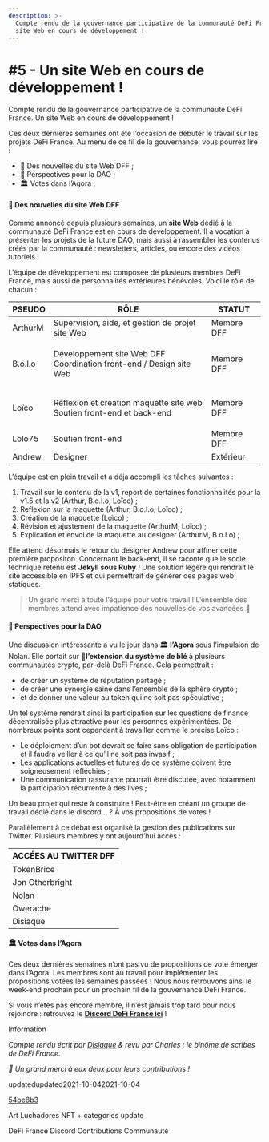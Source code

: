 ```yaml
---
description: >-
  Compte rendu de la gouvernance participative de la communauté DeFi France. Un
  site Web en cours de développement !
---
```


# #5 - Un site Web en cours de développement !

Compte rendu de la gouvernance participative de la communauté DeFi France. Un site Web en cours de développement !

Ces deux dernières semaines ont été l’occasion de débuter le travail sur les projets DeFi France. Au menu de ce fil de la gouvernance, vous pourrez lire :

* 💬 Des nouvelles du site Web DFF ;
* 📢 Perspectives pour la DAO ;
* 🏛️ Votes dans l’Agora ;

#### 💬 Des nouvelles du site Web DFF <a href="des-nouvelles-du-site-web-dff" id="des-nouvelles-du-site-web-dff"></a>

Comme annoncé depuis plusieurs semaines, un **site Web** dédié à la communauté DeFi France est en cours de développement. Il a vocation à présenter les projets de la future DAO, mais aussi à rassembler les contenus créés par la communauté : newsletters, articles, ou encore des vidéos tutoriels !

L’équipe de développement est composée de plusieurs membres DeFi France, mais aussi de personnalités extérieures bénévoles. Voici le rôle de chacun :

| PSEUDO  | RÔLE                                                                            | STATUT     |
| ------- | ------------------------------------------------------------------------------- | ---------- |
| ArthurM | Supervision, aide, et gestion de projet site Web                                | Membre DFF |
| B.o.l.o | <p>Développement site Web DFF<br>Coordination front-end / Design site Web</p>   | Membre DFF |
| Loïco   | <p>Réflexion et création maquette site web<br>Soutien front-end et back-end</p> | Membre DFF |
| Lolo75  | Soutien front-end                                                               | Membre DFF |
| Andrew  | Designer                                                                        | Extérieur  |

L’équipe est en plein travail et a déjà accompli les tâches suivantes :

1. Travail sur le contenu de la v1, report de certaines fonctionnalités pour la v1.5 et la v2 (Arthur, B.o.l.o, Loïco) ;
2. Reflexion sur la maquette (Arthur, B.o.l.o, Loïco) ;
3. Création de la maquette (Loïco) ;
4. Révision et ajustement de la maquette (ArthurM, Loïco) ;
5. Explication et envoi de la maquette au designer (ArthurM, B.o.l.o) ;

Elle attend désormais le retour du designer Andrew pour affiner cette première propositon. Concernant le back-end, il se raconte que le socle technique retenu est **Jekyll sous Ruby** ! Une solution légère qui rendrait le site accessible en IPFS et qui permettrait de générer des pages web statiques.

> Un grand merci à toute l’équipe pour votre travail ! L’ensemble des membres attend avec impatience des nouvelles de vos avancées 🙏

#### 📢 Perspectives pour la DAO <a href="perspectives-pour-la-dao" id="perspectives-pour-la-dao"></a>

Une discussion intéressante a vu le jour dans 🏛️ **l’Agora** sous l’impulsion de Nolan. Elle portait sur 🌾**l’extension du système de blé** à plusieurs communautés crypto, par-delà DeFi France. Cela permettrait :

* de créer un système de réputation partagé ;
* de créer une synergie saine dans l’ensemble de la sphère crypto ;
* et de donner une valeur au token qui ne soit pas spéculative ;

Un tel système rendrait ainsi la participation sur les questions de finance décentralisée plus attractive pour les personnes expérimentées. De nombreux points sont cependant à travailler comme le précise Loïco :

* Le déploiement d’un bot devrait se faire sans obligation de participation et il faudra veiller à ce qu’il ne soit pas invasif ;
* Les applications actuelles et futures de ce système doivent être soigneusement réfléchies ;
* Une communication rassurante pourrait être discutée, avec notamment la participation récurrente à des lives ;

Un beau projet qui reste à construire ! Peut-être en créant un groupe de travail dédié dans le discord… ? À vos propositions de votes !

Parallèlement à ce débat est organisé la gestion des publications sur Twitter. Plusieurs membres y ont aujourd’hui accès :

| ACCÉES AU TWITTER DFF |
| --------------------- |
| TokenBrice            |
| Jon Otherbright       |
| Nolan                 |
| Owerache              |
| Disiaque              |

#### 🏛️ Votes dans l’Agora <a href="votes-dans-lagora" id="votes-dans-lagora"></a>

Ces deux dernières semaines n’ont pas vu de propositions de vote émerger dans l’Agora. Les membres sont au travail pour implémenter les propositions votées les semaines passées ! Nous nous retrouvons ainsi le week-end prochain pour un prochain fil de la gouvernance DeFi France.

Si vous n’êtes pas encore membre, il n’est jamais trop tard pour nous rejoindre : retrouvez le [**Discord DeFi France ici**](https://discord.gg/3bWZcK2) !

Information

_Compte rendu écrit par _[_Disiaque_](https://twitter.com/disiaque\_crypto)_ & revu par Charles : le binôme de scribes de DeFi France._

_🙏 Un grand merci à eux deux pour leurs contributions !_

updatedupdated2021-10-042021-10-04

[54be8b3](https://github.com/TokenBrice/blog/commit/54be8b330118a5aac0a4fd5ed752ff3ff720d6df)

Art Luchadores NFT + categories update

DeFi France Discord Contributions Communauté
